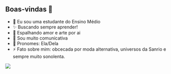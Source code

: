 ## **Boas-vindas** 🌷

- 🍦  Eu sou uma estudante do Ensino Médio
- ✨ Buscando sempre aprender!
- 🎨 Espalhando amor e arte por ai
- 💬 Sou muito comunicativa
- 💮 Pronomes: Ela/Dela
- ⚡ Fato sobre mim: obcecada por moda alternativa, universos da Sanrio e sempre muito sonolenta.

![](https://media.tenor.com/PGNkN5lCB9EAAAAi/sanrio-love.gif)
